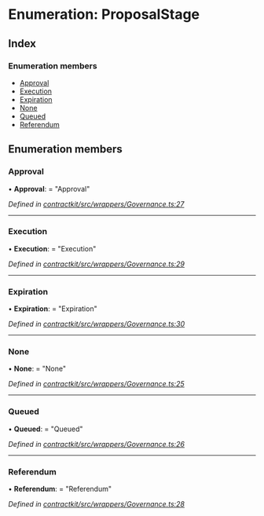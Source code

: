 # Enumeration: ProposalStage

## Index

### Enumeration members

* [Approval](_wrappers_governance_.proposalstage.md#approval)
* [Execution](_wrappers_governance_.proposalstage.md#execution)
* [Expiration](_wrappers_governance_.proposalstage.md#expiration)
* [None](_wrappers_governance_.proposalstage.md#none)
* [Queued](_wrappers_governance_.proposalstage.md#queued)
* [Referendum](_wrappers_governance_.proposalstage.md#referendum)

## Enumeration members

###  Approval

• **Approval**: = "Approval"

*Defined in [contractkit/src/wrappers/Governance.ts:27](https://github.com/celo-org/celo-monorepo/blob/master/packages/contractkit/src/wrappers/Governance.ts#L27)*

___

###  Execution

• **Execution**: = "Execution"

*Defined in [contractkit/src/wrappers/Governance.ts:29](https://github.com/celo-org/celo-monorepo/blob/master/packages/contractkit/src/wrappers/Governance.ts#L29)*

___

###  Expiration

• **Expiration**: = "Expiration"

*Defined in [contractkit/src/wrappers/Governance.ts:30](https://github.com/celo-org/celo-monorepo/blob/master/packages/contractkit/src/wrappers/Governance.ts#L30)*

___

###  None

• **None**: = "None"

*Defined in [contractkit/src/wrappers/Governance.ts:25](https://github.com/celo-org/celo-monorepo/blob/master/packages/contractkit/src/wrappers/Governance.ts#L25)*

___

###  Queued

• **Queued**: = "Queued"

*Defined in [contractkit/src/wrappers/Governance.ts:26](https://github.com/celo-org/celo-monorepo/blob/master/packages/contractkit/src/wrappers/Governance.ts#L26)*

___

###  Referendum

• **Referendum**: = "Referendum"

*Defined in [contractkit/src/wrappers/Governance.ts:28](https://github.com/celo-org/celo-monorepo/blob/master/packages/contractkit/src/wrappers/Governance.ts#L28)*
